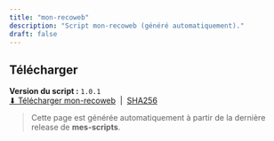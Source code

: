 ```yaml
---
title: "mon-recoweb"
description: "Script mon-recoweb (généré automatiquement)."
draft: false
---
```


## Télécharger

**Version du script :** `1.0.1`  
[⬇ Télécharger mon-recoweb](https://github.com/NoelNac-HackEthical/mes-scripts/releases/download/r-2025-09-30-1611/mon-recoweb) &nbsp;|&nbsp; [SHA256](https://github.com/NoelNac-HackEthical/mes-scripts/releases/download/r-2025-09-30-1611/mon-recoweb.sha256)

> Cette page est générée automatiquement à partir de la dernière release de **mes-scripts**.
